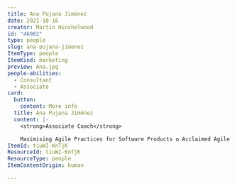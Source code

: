 ```yaml
---
title: Ana Pujana Jiménez
date: 2021-10-16
creator: Martin Hinshelwood
id: "46982"
type: people
slug: ana-pujana-jimenez
ItemType: people
ItemKind: marketing
preview: Ana.jpg
people-abilities:
  - Consultant
  - Associate
card:
  button:
    content: More info
  title: Ana Pujana Jiménez
  content: |-
    <strong>Associate Coach</strong>

    Maximising Agile Practices for Software Products ✪ Acclaimed Agile Expert, Trainer, &amp; Speaker with 10+ yrs in IT Industry ✪ Scrum (PSM, PSPO) &amp; Kanban Advocate ✪ Product Management Specialist ✪ Continuous Improvement Enthusiast
ItemId: tiuWI-KnTjK
ResourceId: tiuWI-KnTjK
ResourceType: people
ItemContentOrigin: human

---
```


